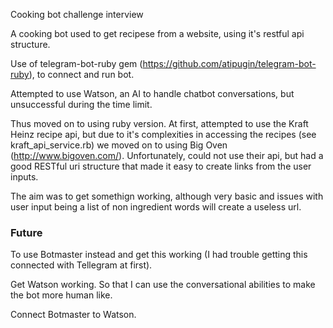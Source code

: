 Cooking bot challenge interview

A cooking bot used to get recipese from a website, using it's restful api structure.

Use of telegram-bot-ruby gem (https://github.com/atipugin/telegram-bot-ruby), to connect and run bot.

Attempted to use Watson, an AI to handle chatbot conversations, but unsuccessful during the time limit.

Thus moved on to using ruby version. At first, attempted to use the Kraft Heinz recipe api, but due to it's complexities in accessing the recipes (see kraft_api_service.rb) we moved on to using Big Oven (http://www.bigoven.com/). Unfortunately, could not use their api, but had a good RESTful uri structure that made it easy to create links from the user inputs.

The aim was to get somethign working, although very basic and issues with user input being a list of non ingredient words will create a useless url.

### Future

To use Botmaster instead and get this working (I had trouble getting this connected with Tellegram at first).

Get Watson working. So that I can use the conversational abilities to make the bot more human like.

Connect Botmaster to Watson.
